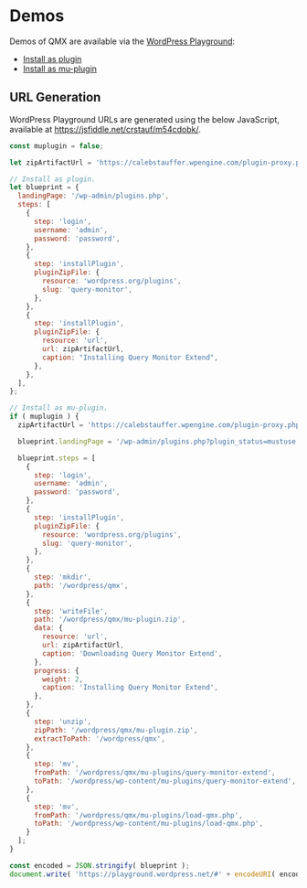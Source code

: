 # Demos

Demos of QMX are available via the [WordPress Playground](https://developer.wordpress.org/playground/):

- [Install as plugin](https://playground.wordpress.net/#%7B%22landingPage%22:%22/wp-admin/plugins.php%22,%22steps%22:%5B%7B%22step%22:%22login%22,%22username%22:%22admin%22,%22password%22:%22password%22%7D,%7B%22step%22:%22installPlugin%22,%22pluginZipFile%22:%7B%22resource%22:%22wordpress.org/plugins%22,%22slug%22:%22query-monitor%22%7D%7D,%7B%22step%22:%22installPlugin%22,%22pluginZipFile%22:%7B%22resource%22:%22url%22,%22url%22:%22https://calebstauffer.wpengine.com/plugin-proxy.php?repo=crstauf/query-monitor-extend&name=plugin.zip%22,%22caption%22:%22Installing%20Query%20Monitor%20Extend%22%7D%7D%5D%7D)
- [Install as mu-plugin](https://playground.wordpress.net/#%7B%22landingPage%22:%22/wp-admin/plugins.php?plugin_status=mustuse%22,%22steps%22:%5B%7B%22step%22:%22login%22,%22username%22:%22admin%22,%22password%22:%22password%22%7D,%7B%22step%22:%22installPlugin%22,%22pluginZipFile%22:%7B%22resource%22:%22wordpress.org/plugins%22,%22slug%22:%22query-monitor%22%7D%7D,%7B%22step%22:%22mkdir%22,%22path%22:%22/wordpress/qmx%22%7D,%7B%22step%22:%22writeFile%22,%22path%22:%22/wordpress/qmx/mu-plugin.zip%22,%22data%22:%7B%22resource%22:%22url%22,%22url%22:%22https://calebstauffer.wpengine.com/plugin-proxy.php?repo=crstauf/query-monitor-extend&name=mu-plugin.zip%22,%22caption%22:%22Downloading%20Query%20Monitor%20Extend%22%7D,%22progress%22:%7B%22weight%22:2,%22caption%22:%22Installing%20Query%20Monitor%20Extend%22%7D%7D,%7B%22step%22:%22unzip%22,%22zipPath%22:%22/wordpress/qmx/mu-plugin.zip%22,%22extractToPath%22:%22/wordpress/qmx%22%7D,%7B%22step%22:%22mv%22,%22fromPath%22:%22/wordpress/qmx/mu-plugins/query-monitor-extend%22,%22toPath%22:%22/wordpress/wp-content/mu-plugins/query-monitor-extend%22%7D,%7B%22step%22:%22mv%22,%22fromPath%22:%22/wordpress/qmx/mu-plugins/load-qmx.php%22,%22toPath%22:%22/wordpress/wp-content/mu-plugins/load-qmx.php%22%7D%5D%7D)

## URL Generation

WordPress Playground URLs are generated using the below JavaScript, available at https://jsfiddle.net/crstauf/m54cdobk/.

```js
const muplugin = false;

let zipArtifactUrl = 'https://calebstauffer.wpengine.com/plugin-proxy.php?repo=crstauf/query-monitor-extend&name=plugin.zip';

// Install as plugin.
let blueprint = {
  landingPage: '/wp-admin/plugins.php',
  steps: [
    {
      step: 'login',
      username: 'admin',
      password: 'password',
    },
    {
      step: 'installPlugin',
      pluginZipFile: {
        resource: 'wordpress.org/plugins',
        slug: 'query-monitor',
      },
    },
    {
      step: 'installPlugin',
      pluginZipFile: {
        resource: 'url',
        url: zipArtifactUrl,
        caption: "Installing Query Monitor Extend",
      },
    },
  ],
};

// Install as mu-plugin.
if ( muplugin ) {
  zipArtifactUrl = 'https://calebstauffer.wpengine.com/plugin-proxy.php?repo=crstauf/query-monitor-extend&name=mu-plugin.zip';

  blueprint.landingPage = '/wp-admin/plugins.php?plugin_status=mustuse';

  blueprint.steps = [
    {
      step: 'login',
      username: 'admin',
      password: 'password',
    },
    {
      step: 'installPlugin',
      pluginZipFile: {
        resource: 'wordpress.org/plugins',
        slug: 'query-monitor',
      },
    },
    {
      step: 'mkdir',
      path: '/wordpress/qmx',
    },
    {
      step: 'writeFile',
      path: '/wordpress/qmx/mu-plugin.zip',
      data: {
        resource: 'url',
        url: zipArtifactUrl,
        caption: 'Downloading Query Monitor Extend',
      },
      progress: {
        weight: 2,
        caption: 'Installing Query Monitor Extend',
      },
    },
    {
      step: 'unzip',
      zipPath: '/wordpress/qmx/mu-plugin.zip',
      extractToPath: '/wordpress/qmx',
    },
    {
      step: 'mv',
      fromPath: '/wordpress/qmx/mu-plugins/query-monitor-extend',
      toPath: '/wordpress/wp-content/mu-plugins/query-monitor-extend',
    },
    {
      step: 'mv',
      fromPath: '/wordpress/qmx/mu-plugins/load-qmx.php',
      toPath: '/wordpress/wp-content/mu-plugins/load-qmx.php',
    }
  ];
}

const encoded = JSON.stringify( blueprint );
document.write( 'https://playground.wordpress.net/#' + encodeURI( encoded ) );
```